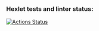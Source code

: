 ### Hexlet tests and linter status:

[![Actions Status](https://github.com/agapovk/frontend-project-lvl3/workflows/hexlet-check/badge.svg)](https://github.com/agapovk/frontend-project-lvl3/actions)
